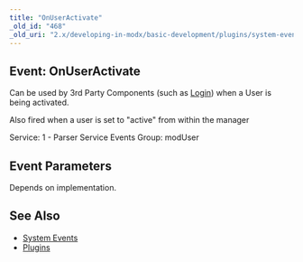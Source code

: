 ```yaml
---
title: "OnUserActivate"
_old_id: "468"
_old_uri: "2.x/developing-in-modx/basic-development/plugins/system-events/onuseractivate"
---
```


## Event: OnUserActivate

Can be used by 3rd Party Components (such as [Login](/extras/login "Login")) when a User is being activated.

Also fired when a user is set to "active" from within the manager

Service: 1 - Parser Service Events 
 Group: modUser

## Event Parameters

Depends on implementation.

## See Also

- [System Events](extending-modx/plugins/system-events "System Events")
- [Plugins](extending-modx/plugins "Plugins")